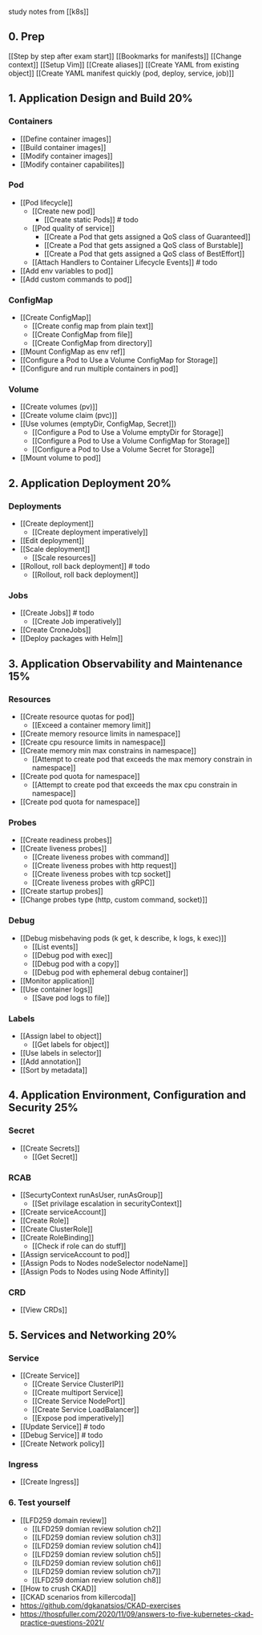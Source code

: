 study notes from [[k8s]]

## 0. Prep
[[Step by step after exam start]]
[[Bookmarks for manifests]]
[[Change context]]
[[Setup Vim]]
[[Create aliases]]
[[Create YAML from existing object]]
[[Create YAML manifest quickly (pod, deploy, service, job)]]

## 1. Application Design and Build	20%

### Containers
- [[Define container images]]
- [[Build container images]]
- [[Modify container images]]
- [[Modify container capabilites]]
 
### Pod
- [[Pod lifecycle]] 
  - [[Create new pod]]
    - [[Create static Pods]] # todo
  - [[Pod quality of service]]
    - [[Create a Pod that gets assigned a QoS class of Guaranteed]]
    - [[Create a Pod that gets assigned a QoS class of Burstable]]
    - [[Create a Pod that gets assigned a QoS class of BestEffort]]
  - [[Attach Handlers to Container Lifecycle Events]] # todo
- [[Add env variables to pod]]
- [[Add custom commands to pod]]

### ConfigMap
- [[Create ConfigMap]]
  - [[Create config map from plain text]]
  - [[Create ConfigMap from file]]
  - [[Create ConfigMap from directory]]
- [[Mount ConfigMap as env ref]] 
- [[Configure a Pod to Use a Volume ConfigMap for Storage]]
- [[Configure and run multiple containers in pod]]

### Volume
- [[Create volumes (pv)]]
- [[Create volume claim (pvc)]]
- [[Use volumes (emptyDir, ConfigMap, Secret]])
  - [[Configure a Pod to Use a Volume emptyDir for Storage]]
  - [[Configure a Pod to Use a Volume ConfigMap for Storage]]
  - [[Configure a Pod to Use a Volume Secret for Storage]]
- [[Mount volume to pod]]

## 2. Application Deployment	20%

### Deployments
- [[Create deployment]]
  - [[Create deployment imperatively]]
- [[Edit deployment]]
- [[Scale deployment]] 
  - [[Scale resources]]
- [[Rollout, roll back deployment]] # todo
  - [[Rollout, roll back deployment]]

### Jobs
- [[Create Jobs]] # todo
  - [[Create Job imperatively]]
- [[Create CroneJobs]]
- [[Deploy packages with Helm]]

## 3. Application Observability and Maintenance	15%

### Resources
- [[Create resource quotas for pod]]
  - [[Exceed a container memory limit]]
- [[Create memory resource limits in namespace]]
- [[Create cpu resource limits in namespace]]
- [[Create memory min max constrains in namespace]]
  - [[Attempt to create pod that exceeds the max memory constrain in namespace]]
- [[Create pod quota for namespace]]
  - [[Attempt to create pod that exceeds the max cpu constrain in namespace]] 
- [[Create pod quota for namespace]]

### Probes
- [[Create readiness probes]]
- [[Create liveness probes]]
  - [[Create liveness probes with command]]
  - [[Create liveness probes with http request]]
  - [[Create liveness probes with tcp socket]]
  - [[Create liveness probes with gRPC]]
- [[Create startup probes]]
- [[Change probes type (http, custom command, socket)]]

### Debug
- [[Debug misbehaving pods (k get, k describe, k logs, k exec)]]
  - [[List events]]
  - [[Debug pod with exec]]
  - [[Debug pod with a copy]]
  - [[Debug pod with ephemeral debug container]]
- [[Monitor application]]
- [[Use container logs]]
  - [[Save pod logs to file]]

### Labels
- [[Assign label to object]] 
  - [[Get labels for object]]
- [[Use labels in selector]]
- [[Add annotation]]
- [[Sort by metadata]]

## 4. Application Environment, Configuration and Security	25%

### Secret
- [[Create Secrets]]
  - [[Get Secret]]
 
### RCAB
- [[SecurtyContext runAsUser, runAsGroup]]
  - [[Set privilage escalation in securityContext]]
- [[Create serviceAccount]]
- [[Create Role]]
- [[Create ClusterRole]]
- [[Create RoleBinding]]
  - [[Check if role can do stuff]]
- [[Assign serviceAccount to pod]]
- [[Assign Pods to Nodes nodeSelector nodeName]]
- [[Assign Pods to Nodes using Node Affinity]]

### CRD
- [[View CRDs]]


## 5. Services and Networking	20%

### Service
- [[Create Service]]
  - [[Create Service ClusterIP]]
  - [[Create multiport Service]]
  - [[Create Service NodePort]]
  - [[Create Service LoadBalancer]]
  - [[Expose pod imperatively]]
- [[Update Service]] # todo
- [[Debug Service]] # todo
- [[Create Network policy]]

### Ingress
- [[Create Ingress]]

### 6. Test yourself
- [[LFD259 domain review]]
  - [[LFD259 domian review solution ch2]]
  - [[LFD259 domian review solution ch3]]
  - [[LFD259 domian review solution ch4]]
  - [[LFD259 domian review solution ch5]]
  - [[LFD259 domian review solution ch6]]
  - [[LFD259 domian review solution ch7]]
  - [[LFD259 domian review solution ch8]]
- [[How to crush CKAD]]
- [[CKAD scenarios from killercoda]]
- https://github.com/dgkanatsios/CKAD-exercises
- https://thospfuller.com/2020/11/09/answers-to-five-kubernetes-ckad-practice-questions-2021/














